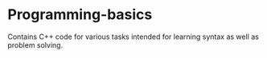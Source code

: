 # Programming-basics
Contains C++ code for various tasks intended for learning syntax as well as problem solving.

